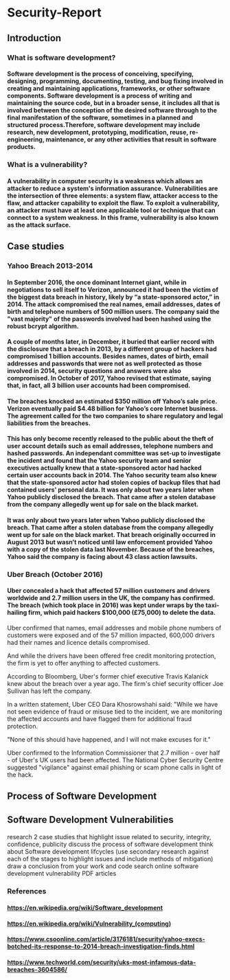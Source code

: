 # Security-Report
## Introduction
### What is software development?
#### Software development is the process of conceiving, specifying, designing, programming, documenting, testing, and bug fixing involved in creating and maintaining applications, frameworks, or other software components. Software development is a process of writing and maintaining the source code, but in a broader sense, it includes all that is involved between the conception of the desired software through to the final manifestation of the software, sometimes in a planned and structured process.Therefore, software development may include research, new development, prototyping, modification, reuse, re-engineering, maintenance, or any other activities that result in software products.

### What is a vulnerability?
#### A vulnerability in computer security is a weakness which allows an attacker to reduce a system's information assurance. Vulnerabilities are the intersection of three elements: a system flaw, attacker access to the flaw, and attacker capability to exploit the flaw. To exploit a vulnerability, an attacker must have at least one applicable tool or technique that can connect to a system weakness. In this frame, vulnerability is also known as the attack surface.

## Case studies 
### Yahoo Breach 2013-2014
#### In September 2016, the once dominant Internet giant, while in negotiations to sell itself to Verizon, announced it had been the victim of the biggest data breach in history, likely by “a state-sponsored actor,” in 2014. The attack compromised the real names, email addresses, dates of birth and telephone numbers of 500 million users. The company said the "vast majority" of the passwords involved had been hashed using the robust bcrypt algorithm.

#### A couple of months later, in December, it buried that earlier record with the disclosure that a breach in 2013, by a different group of hackers had compromised 1 billion accounts. Besides names, dates of birth, email addresses and passwords that were not as well protected as those involved in 2014, security questions and answers were also compromised. In October of 2017, Yahoo revised that estimate, saying that, in fact, all 3 billion user accounts had been compromised.

#### The breaches knocked an estimated $350 million off Yahoo’s sale price. Verizon eventually paid $4.48 billion for Yahoo’s core Internet business. The agreement called for the two companies to share regulatory and legal liabilities from the breaches.

#### This has only become recently released to the public about the theft of user account details such as email addresses, telephone numbers and hashed passwords. An independant committee was set-up to investigate the incident and found that the Yahoo security team and senior executives actually knew that a state-sponsored actor had hacked certain user accounts back in 2014. The Yahoo security team also knew that the state-sponsored actor had stolen copies of backup files that had contained users' personal data. It was only about two years later when Yahoo publicly disclosed the breach. That came after a stolen database from the company allegedly went up for sale on the black market.
#### It was only about two years later when Yahoo publicly disclosed the breach. That came after a stolen database from the company allegedly went up for sale on the black market. That breach originally occurred in August 2013 but wasn’t noticed until law enforcement provided Yahoo with a copy of the stolen data last November. Because of the breaches, Yahoo said the company is facing about 43 class action lawsuits.
### Uber Breach (October 2016)
#### Uber concealed a hack that affected 57 million customers and drivers worldwide and 2.7 million users in the UK, the company has confirmed. The breach (which took place in 2016) was kept under wraps by the taxi-hailing firm, which paid hackers $100,000 (£75,000) to delete the data.

Uber confirmed that names, email addresses and mobile phone numbers of customers were exposed and of the 57 million impacted, 600,000 drivers had their names and licence details compromised. 

And while the drivers have been offered free credit monitoring protection, the firm is yet to offer anything to affected customers. 

According to Bloomberg, Uber's former chief executive Travis Kalanick knew about the breach over a year ago. The firm's chief security officer Joe Sullivan has left the company.

In a written statement, Uber CEO Dara Khosrowshahi said: "While we have not seen evidence of fraud or misuse tied to the incident, we are monitoring the affected accounts and have flagged them for additional fraud protection.

"None of this should have happened, and I will not make excuses for it."

Uber confirmed to the Information Commissioner that 2.7 million - over half - of Uber's UK users had been affected. The National Cyber Security Centre suggested "vigilance" against email phishing or scam phone calls in light of the hack.

## Process of Software Development 
#### 

## Software Development Vulnerabilities
####

research 2 case studies that highlight issue related to security, integrity, confidence, publicity
discuss the process of software development think about Software development lifcycles (use secondary research against each of the stages to highlight issues and include methods of mitigation) 
draw a conclusion from your work and code
search online software development vulnerability PDF articles

### References
#### https://en.wikipedia.org/wiki/Software_development
#### https://en.wikipedia.org/wiki/Vulnerability_(computing)
#### https://www.csoonline.com/article/3176181/security/yahoo-execs-botched-its-response-to-2014-breach-investigation-finds.html
#### https://www.techworld.com/security/uks-most-infamous-data-breaches-3604586/
